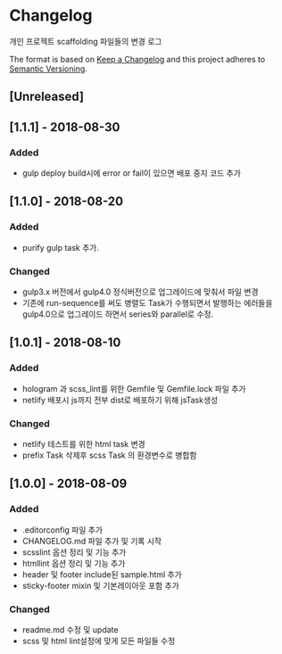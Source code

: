 # Changelog
개인 프로젝트 scaffolding 파일들의 변경 로그

The format is based on [Keep a Changelog](http://keepachangelog.com/en/1.0.0/)
and this project adheres to [Semantic Versioning](http://semver.org/spec/v2.0.0.html).

## [Unreleased]

## [1.1.1] - 2018-08-30
### Added
- gulp deploy build시에 error or fail이 있으면 배포 중지 코드 추가

## [1.1.0] - 2018-08-20
### Added
- purify gulp task 추가.

### Changed
- gulp3.x 버전에서 gulp4.0 정식버전으로 업그레이드에 맞춰서 파일 변경
- 기존에 run-sequence를 써도 병렬도 Task가 수행되면서 발행하는 에러들을 gulp4.0으로 업그레이드 하면서 series와 parallel로 수정.

## [1.0.1] - 2018-08-10
### Added
- hologram 과 scss_lint를 위한 Gemfile 및 Gemfile.lock 파일 추가
- netlify 배포시 js까지 전부 dist로 배포하기 위해 jsTask생성

### Changed
- netlify 테스트를 위한 html task 변경
- prefix Task 삭제후 scss Task 의 환경변수로 병합함

## [1.0.0] - 2018-08-09
### Added
- .editorconfig 파일 추가
- CHANGELOG.md 파일 추가 및 기록 시작
- scsslint 옵션 정리 및 기능 추가
- htmllint 옵션 정리 및 기능 추가
- header 및 footer include된 sample.html 추가
- sticky-footer mixin 및 기본레이아웃 포함 추가

### Changed
- readme.md 수정 및 update
- scss 및 html lint설정에 맞게 모든 파일들 수정
